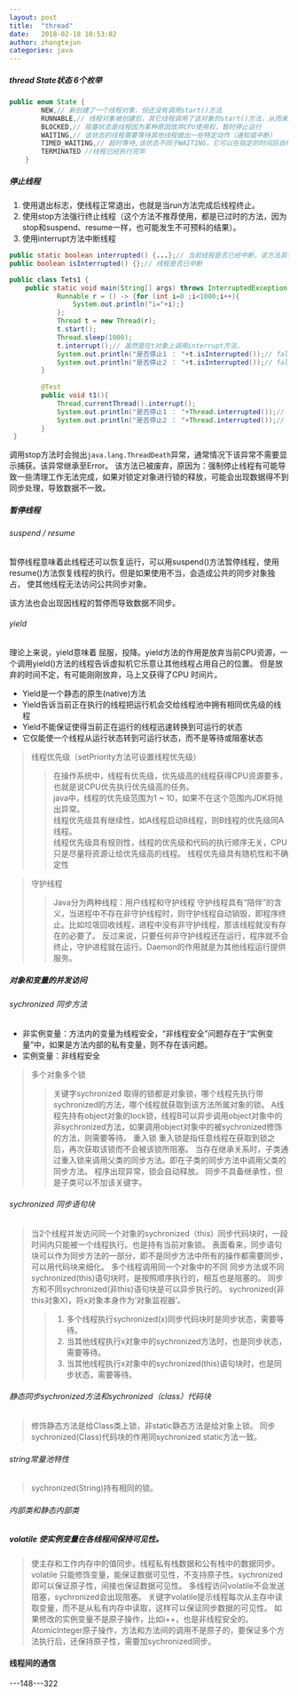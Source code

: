 ```yaml
---
layout: post
title:  "thread"
date:   2018-02-18 10:53:02
author: zhangtejun
categories: java
---
```

##### thread State状态 6个枚举
```java
public enum State {
        NEW,// 新创建了一个线程对象，但还没有调用start()方法
        RUNNABLE,// 线程对象被创建后，其它线程调用了该对象的start()方法，从而来启动该线程。
        BLOCKED,// 阻塞状态是线程因为某种原因放弃CPU使用权，暂时停止运行
        WAITING,// 该状态的线程需要等待其他线程做出一些特定动作（通知或中断）
        TIMED_WAITING,// 超时等待,该状态不同于WAITING，它可以在指定的时间后自行返回
        TERMINATED //线程已经执行完毕
    }
```
##### 停止线程
1.  使用退出标志，使线程正常退出，也就是当run方法完成后线程终止。 
2.  使用stop方法强行终止线程（这个方法不推荐使用，都是已过时的方法，因为stop和suspend、resume一样，也可能发生不可预料的结果）。 
3.  使用interrupt方法中断线程
```java
public static boolean interrupted() {...};// 当前线程是否已经中断，该方法具有清除状态功能
public boolean isInterrupted() {};// 线程是否已中断
```
```java
public class Tets1 {
    public static void main(String[] args) throws InterruptedException {
            Runnable r = () -> {for (int i=0 ;i<1000;i++){
                System.out.println("i="+i);}
            };
            Thread t = new Thread(r);
            t.start();
            Thread.sleep(1000);
            t.interrupt();// 虽然是在t对象上调用interrupt方法，
            System.out.println("是否停止1 ： "+t.isInterrupted());// false
            System.out.println("是否停止2 ： "+t.isInterrupted());// false 当前线程为main,它未中断。
        }
    
        @Test
        public void t1(){
            Thread.currentThread().interrupt();
            System.out.println("是否停止1 ： "+Thread.interrupted());// true  interrupted判断当前线程是否已是停止状态，该方法具有清除状态功能
            System.out.println("是否停止2 ： "+Thread.interrupted());// false
        }
 }
```
调用stop方法时会抛出`java.lang.ThreadDeath`异常，通常情况下该异常不需要显示捕获。该异常继承至Error。
该方法已被废弃，原因为：强制停止线程有可能导致一些清理工作无法完成，如果对锁定对象进行锁的释放，可能会出现数据得不到同步处理，导致数据不一致。

##### 暂停线程
###### suspend / resume
暂停线程意味着此线程还可以恢复运行，可以用suspend()方法暂停线程，使用resume()方法恢复线程的执行。但是如果使用不当，会造成公共的同步对象独占，
使其他线程无法访问公共同步对象。

该方法也会出现因线程的暂停而导致数据不同步。

###### yield
理论上来说，yield意味着 屈服，投降。yield方法的作用是放弃当前CPU资源，一个调用yield()方法的线程告诉虚拟机它乐意让其他线程占用自己的位置。
但是放弃的时间不定，有可能刚刚放弃，马上又获得了CPU 时间片。
* Yield是一个静态的原生(native)方法
* Yield告诉当前正在执行的线程把运行机会交给线程池中拥有相同优先级的线程
* Yield不能保证使得当前正在运行的线程迅速转换到可运行的状态
* 它仅能使一个线程从运行状态转到可运行状态，而不是等待或阻塞状态

>线程优先级（setPriority方法可设置线程优先级）
>>在操作系统中，线程有优先级，优先级高的线程获得CPU资源要多，也就是说CPU优先执行优先级高的任务。  
>>java中，线程的优先级范围为1 ~ 10，如果不在这个范围内JDK将抛出异常。  
>>线程优先级具有继续性，如A线程启动B线程，则B线程的优先级同A线程。  
>>线程优先级具有规则性，线程的优先级和代码的执行顺序无关，CPU只是尽量将资源让给优先级高的线程。
>>线程优先级具有随机性和不确定性

>守护线程
>>Java分为两种线程：用户线程和守护线程
>>守护线程具有“陪伴”的含义，当进程中不存在非守护线程时，则守护线程自动销毁，即程序终止。比如垃圾回收线程，进程中没有非守护线程，那该线程就没有存在的必要了。
>>反过来说，只要任何非守护线程还在运行，程序就不会终止，守护进程就在运行。Daemon的作用就是为其他线程运行提供服务。

##### 对象和变量的并发访问
###### sychronized 同步方法
* 非实例变量：方法内的变量为线程安全，“非线程安全”问题存在于“实例变量”中，如果是方法内部的私有变量，则不存在该问题。
* 实例变量：非线程安全
>多个对象多个锁
>>关键字sychronized 取得的锁都是对象锁，哪个线程先执行带sychronized的方法，哪个线程就获取到该方法所属对象的锁。
>>A线程先持有object对象的lock锁，线程B可以异步调用object对象中的非sychronized方法，如果调用object对象中的被sychronized修饰的方法，则需要等待。
>重入锁
>>重入锁是指任意线程在获取到锁之后，再次获取该锁而不会被该锁所阻塞。
>>当存在继承关系时，子类通过重入锁来调用父类的同步方法。即在子类的同步方法中调用父类的同步方法。
>程序出现异常，锁会自动释放。
>同步不具备继承性，但是子类可以不加该关键字。
###### sychronized 同步语句块
>当2个线程并发访问同一个对象的sychronized（this）同步代码块时，一段时间内只能被一个线程执行。也是持有当前对象锁。
>表面看来，同步语句块可以作为同步方法的一部分，即不是同步方法中所有的操作都需要同步，可以用代码块来细化。
>多个线程调用同一个对象中的不同 同步方法或不同sychronized(this)语句块时，是按照顺序执行的，相互也是阻塞的。
>同步方和不同sychronized(非this)语句块是可以异步执行的。
>sychronized(非this对象X)，将x对象本身作为‘对象监视器’。
>>1. 多个线程执行sychronized(x)同步代码块时是同步状态，需要等待。
>>2. 当其他线程执行x对象中的sychronized方法时，也是同步状态，需要等待。
>>3. 当其他线程执行x对象中的sychronized(this)语句块时，也是同步状态，需要等待。
###### 静态同步sychronized方法和sychronized（class）代码块
>修饰静态方法是给Class类上锁，非static静态方法是给对象上锁。
>同步sychronized(Class)代码块的作用同sychronized static方法一致。
###### string常量池特性
>sychronized(String)持有相同的锁。
###### 内部类和静态内部类

##### volatile  使实例变量在各线程间保持可见性。
>使主存和工作内存中的值同步。线程私有栈数据和公有栈中的数据同步。
>volatile 只能修饰变量，能保证数据可见性，不支持原子性。sychronized 即可以保证原子性，间接也保证数据可见性。
>多线程访问volatile不会发送阻塞，sychronized会出现阻塞。
>关键字volatile提示线程每次从主存中读取变量，而不是从私有内存中读取，这样可以保证同步数据的可见性。
>如果修改的实例变量不是原子操作，比如i++，也是非线程安全的。
>AtomicInteger原子操作，方法和方法间的调用不是原子的，要保证多个方法执行后，还保持原子性，需要加sychronized同步。

#### 线程间的通信

---148---322



















